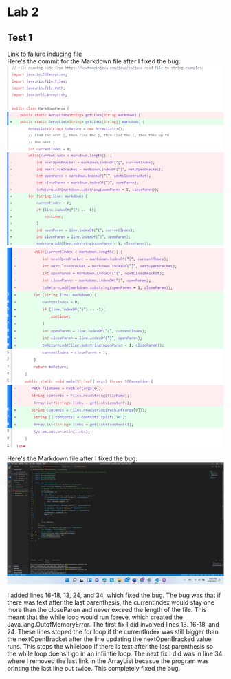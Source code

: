 # Lab 2
## Test 1 

[Link to failure inducing file](testfile1.md) <br>
Here's the commit for the Markdown file after I fixed the bug:
![Image](test11.png)
![Image](test12.png)

Here's the Markdown file after I fixed the bug:
![Image](last.png)

I added lines 16-18, 13, 24, and 34, which fixed the bug.  The bug was that if there was text after the last parenthesis, the currentIndex would stay one more than the closeParen and never exceed the length of the file.  This meant that the while loop would run foreve, which created the Java.lang.OutofMemoryError.  The first fix I did involved lines 13. 16-18, and 24.  These lines stoped the for loop if the currentIndex was still bigger than the nextOpenBracket after the line updating the nextOpenBracked value runs. This stops the whileloop if there is text after the last parenthesis so the while loop doens't go in an infiintie loop.  The next fix I did was in line 34 where I removed the last link in the ArrayList becasue the program was printing the last line out twice.  This completely fixed the bug.  